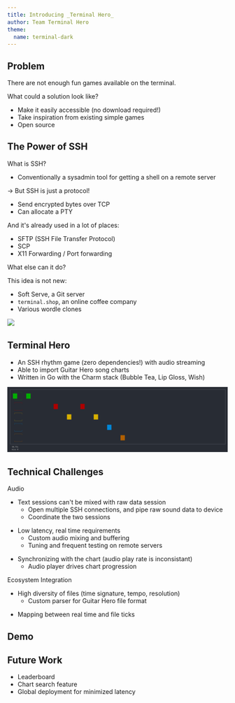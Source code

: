 ```yaml
---
title: Introducing _Terminal Hero_
author: Team Terminal Hero
theme:
  name: terminal-dark
---
```


Problem
---

There are not enough fun games available on the terminal.

<!-- pause -->

What could a solution look like?

- Make it easily accessible (no download required!)
- Take inspiration from existing simple games
- Open source

<!-- end_slide -->

The Power of SSH
---

What is SSH?

- Conventionally a sysadmin tool for getting a shell on a remote server

<!-- pause -->

-> But SSH is just a protocol!

- Send encrypted bytes over TCP
- Can allocate a PTY

<!-- pause -->

And it's already used in a lot of places:

- SFTP (SSH File Transfer Protocol)
- SCP
- X11 Forwarding / Port forwarding

<!-- pause -->

What else can it do?

<!-- pause -->

This idea is not new:

- Soft Serve, a Git server
- `terminal.shop`, an online coffee company
- Various wordle clones

![](soft-serve.gif)

<!-- end_slide -->

Terminal Hero
---

- An SSH rhythm game (zero dependencies!) with audio streaming
- Able to import Guitar Hero song charts
- Written in Go with the Charm stack (Bubble Tea, Lip Gloss, Wish)

![](terminal-hero.png)

<!-- end_slide -->

Technical Challenges
---

Audio

- Text sessions can't be mixed with raw data session
  - Open multiple SSH connections, and pipe raw sound data to device
  - Coordinate the two sessions

<!-- pause -->

- Low latency, real time requirements
  - Custom audio mixing and buffering
  - Tuning and frequent testing on remote servers

<!-- pause -->

- Synchronizing with the chart (audio play rate is inconsistant)
  - Audio player drives chart progression

<!-- pause -->

Ecosystem Integration

- High diversity of files (time signature, tempo, resolution)
  - Custom parser for Guitar Hero file format

<!-- pause -->

  - Mapping between real time and file ticks

<!-- end_slide -->

Demo
---

<!-- end_slide -->

Future Work
---

- Leaderboard
- Chart search feature
- Global deployment for minimized latency
